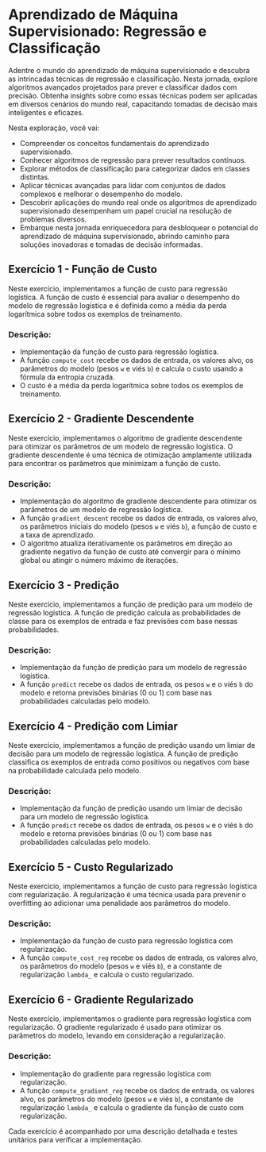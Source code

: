 
# Aprendizado de Máquina Supervisionado: Regressão e Classificação

Adentre o mundo do aprendizado de máquina supervisionado e descubra as intrincadas técnicas de regressão e classificação. Nesta jornada, explore algoritmos avançados projetados para prever e classificar dados com precisão. Obtenha insights sobre como essas técnicas podem ser aplicadas em diversos cenários do mundo real, capacitando tomadas de decisão mais inteligentes e eficazes.

Nesta exploração, você vai:

- Compreender os conceitos fundamentais do aprendizado supervisionado.
- Conhecer algoritmos de regressão para prever resultados contínuos.
- Explorar métodos de classificação para categorizar dados em classes distintas.
- Aplicar técnicas avançadas para lidar com conjuntos de dados complexos e melhorar o desempenho do modelo.
- Descobrir aplicações do mundo real onde os algoritmos de aprendizado supervisionado desempenham um papel crucial na resolução de problemas diversos.
- Embarque nesta jornada enriquecedora para desbloquear o potencial do aprendizado de máquina supervisionado, abrindo caminho para soluções inovadoras e tomadas de decisão informadas.


## Exercício 1 - Função de Custo

Neste exercício, implementamos a função de custo para regressão logística. A função de custo é essencial para avaliar o desempenho do modelo de regressão logística e é definida como a média da perda logarítmica sobre todos os exemplos de treinamento.


### Descrição:
- Implementação da função de custo para regressão logística.
- A função `compute_cost` recebe os dados de entrada, os valores alvo, os parâmetros do modelo (pesos `w` e viés `b`) e calcula o custo usando a fórmula da entropia cruzada.
- O custo é a média da perda logarítmica sobre todos os exemplos de treinamento.

## Exercício 2 - Gradiente Descendente

Neste exercício, implementamos o algoritmo de gradiente descendente para otimizar os parâmetros de um modelo de regressão logística. O gradiente descendente é uma técnica de otimização amplamente utilizada para encontrar os parâmetros que minimizam a função de custo.

### Descrição:
- Implementação do algoritmo de gradiente descendente para otimizar os parâmetros de um modelo de regressão logística.
- A função `gradient_descent` recebe os dados de entrada, os valores alvo, os parâmetros iniciais do modelo (pesos `w` e viés `b`), a função de custo e a taxa de aprendizado.
- O algoritmo atualiza iterativamente os parâmetros em direção ao gradiente negativo da função de custo até convergir para o mínimo global ou atingir o número máximo de iterações.

## Exercício 3 - Predição

Neste exercício, implementamos a função de predição para um modelo de regressão logística. A função de predição calcula as probabilidades de classe para os exemplos de entrada e faz previsões com base nessas probabilidades.

### Descrição:
- Implementação da função de predição para um modelo de regressão logística.
- A função `predict` recebe os dados de entrada, os pesos `w` e o viés `b` do modelo e retorna previsões binárias (0 ou 1) com base nas probabilidades calculadas pelo modelo.

## Exercício 4 - Predição com Limiar

Neste exercício, implementamos a função de predição usando um limiar de decisão para um modelo de regressão logística. A função de predição classifica os exemplos de entrada como positivos ou negativos com base na probabilidade calculada pelo modelo.

### Descrição:
- Implementação da função de predição usando um limiar de decisão para um modelo de regressão logística.
- A função `predict` recebe os dados de entrada, os pesos `w` e o viés `b` do modelo e retorna previsões binárias (0 ou 1) com base nas probabilidades calculadas pelo modelo.

## Exercício 5 - Custo Regularizado

Neste exercício, implementamos a função de custo para regressão logística com regularização. A regularização é uma técnica usada para prevenir o overfitting ao adicionar uma penalidade aos parâmetros do modelo.

### Descrição:
- Implementação da função de custo para regressão logística com regularização.
- A função `compute_cost_reg` recebe os dados de entrada, os valores alvo, os parâmetros do modelo (pesos `w` e viés `b`), e a constante de regularização `lambda_` e calcula o custo regularizado.

## Exercício 6 - Gradiente Regularizado

Neste exercício, implementamos o gradiente para regressão logística com regularização. O gradiente regularizado é usado para otimizar os parâmetros do modelo, levando em consideração a regularização.


### Descrição:
- Implementação do gradiente para regressão logística com regularização.
- A função `compute_gradient_reg` recebe os dados de entrada, os valores alvo, os parâmetros do modelo (pesos `w` e viés `b`), a constante de regularização `lambda_` e calcula o gradiente da função de custo com regularização.

Cada exercício é acompanhado por uma descrição detalhada e testes unitários para verificar a implementação.
